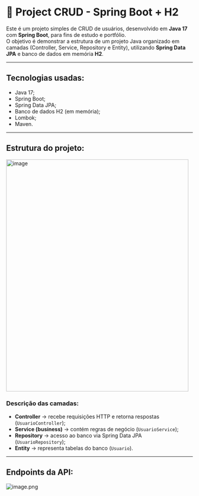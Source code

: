 # 📌 Project CRUD - Spring Boot + H2

Este é um projeto simples de CRUD de usuários, desenvolvido em **Java 17** com **Spring Boot**, para fins de estudo e portfólio.  
O objetivo é demonstrar a estrutura de um projeto Java organizado em camadas (Controller, Service, Repository e Entity), utilizando **Spring Data JPA** e banco de dados em memória **H2**.

---

## Tecnologias usadas:
- Java 17;
- Spring Boot;
- Spring Data JPA;
- Banco de dados H2 (em memória);
- Lombok;
- Maven.

---

## Estrutura do projeto:

<img width="492" height="625" alt="image" src="https://github.com/user-attachments/assets/89df9749-e428-4363-a4f1-6d69b4958f96" />


### Descrição das camadas:
- **Controller** → recebe requisições HTTP e retorna respostas (`UsuarioController`);
- **Service (business)** → contém regras de negócio (`UsuarioService`);
- **Repository** → acesso ao banco via Spring Data JPA (`UsuarioRepository`);
- **Entity** → representa tabelas do banco (`Usuario`).

---

## Endpoints da API:

![image.png](attachment:d440f93e-0c58-4b8a-bfe9-03dd0a805db9:image.png)









